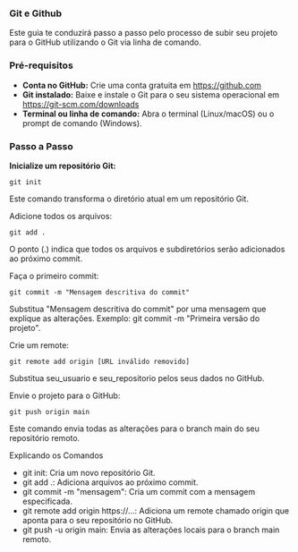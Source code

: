 ### **Git e Github**

Este guia te conduzirá passo a passo pelo processo de subir seu projeto para o GitHub utilizando o Git via linha de comando. 

### **Pré-requisitos**

* **Conta no GitHub:** Crie uma conta gratuita em https://github.com
* **Git instalado:** Baixe e instale o Git para o seu sistema operacional em https://git-scm.com/downloads
* **Terminal ou linha de comando:** Abra o terminal (Linux/macOS) ou o prompt de comando (Windows).

### **Passo a Passo**

**Inicialize um repositório Git:**
   ```
   git init
   ```

Este comando transforma o diretório atual em um repositório Git.

Adicione todos os arquivos:

```
git add .
```


O ponto (.) indica que todos os arquivos e subdiretórios serão adicionados ao próximo commit.

Faça o primeiro commit:

```
git commit -m "Mensagem descritiva do commit"
```


Substitua "Mensagem descritiva do commit" por uma mensagem que explique as alterações. Exemplo: git commit -m "Primeira versão do projeto".

Crie um remote:

```
git remote add origin [URL inválido removido]
```

Substitua seu_usuario e seu_repositorio pelos seus dados no GitHub.

Envie o projeto para o GitHub:

```
git push origin main
```

Este comando envia todas as alterações para o branch main do seu repositório remoto.

Explicando os Comandos
- git init: Cria um novo repositório Git.
- git add .: Adiciona arquivos ao próximo commit.
- git commit -m "mensagem": Cria um commit com a mensagem especificada.
- git remote add origin https://...: Adiciona um remote chamado origin que aponta para o seu repositório no GitHub.
- git push -u origin main: Envia as alterações locais para o branch main remoto.